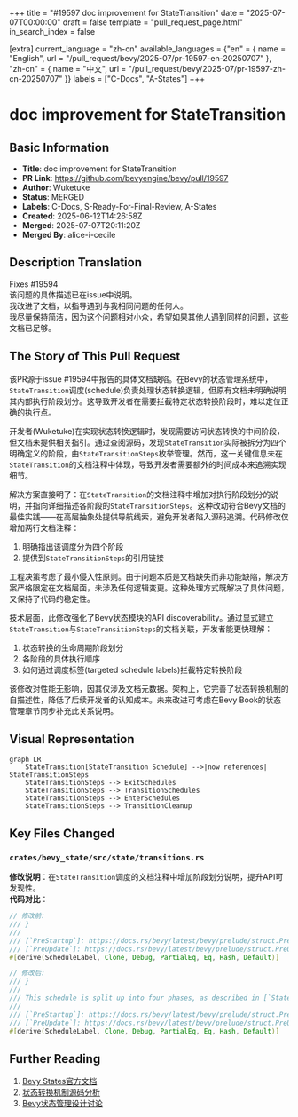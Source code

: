 +++
title = "#19597 doc improvement for StateTransition"
date = "2025-07-07T00:00:00"
draft = false
template = "pull_request_page.html"
in_search_index = false

[extra]
current_language = "zh-cn"
available_languages = {"en" = { name = "English", url = "/pull_request/bevy/2025-07/pr-19597-en-20250707" }, "zh-cn" = { name = "中文", url = "/pull_request/bevy/2025-07/pr-19597-zh-cn-20250707" }}
labels = ["C-Docs", "A-States"]
+++

# doc improvement for StateTransition

## Basic Information
- **Title**: doc improvement for StateTransition
- **PR Link**: https://github.com/bevyengine/bevy/pull/19597
- **Author**: Wuketuke
- **Status**: MERGED
- **Labels**: C-Docs, S-Ready-For-Final-Review, A-States
- **Created**: 2025-06-12T14:26:58Z
- **Merged**: 2025-07-07T20:11:20Z
- **Merged By**: alice-i-cecile

## Description Translation
Fixes #19594  
该问题的具体描述已在issue中说明。  
我改进了文档，以指导遇到与我相同问题的任何人。  
我尽量保持简洁，因为这个问题相对小众，希望如果其他人遇到同样的问题，这些文档已足够。

## The Story of This Pull Request

该PR源于issue #19594中报告的具体文档缺陷。在Bevy的状态管理系统中，`StateTransition`调度(schedule)负责处理状态转换逻辑，但原有文档未明确说明其内部执行阶段划分。这导致开发者在需要拦截特定状态转换阶段时，难以定位正确的执行点。

开发者(Wuketuke)在实现状态转换逻辑时，发现需要访问状态转换的中间阶段，但文档未提供相关指引。通过查阅源码，发现`StateTransition`实际被拆分为四个明确定义的阶段，由`StateTransitionSteps`枚举管理。然而，这一关键信息未在`StateTransition`的文档注释中体现，导致开发者需要额外的时间成本来追溯实现细节。

解决方案直接明了：在`StateTransition`的文档注释中增加对执行阶段划分的说明，并指向详细描述各阶段的`StateTransitionSteps`。这种改动符合Bevy文档的最佳实践——在高层抽象处提供导航线索，避免开发者陷入源码追溯。代码修改仅增加两行文档注释：
1. 明确指出该调度分为四个阶段
2. 提供到`StateTransitionSteps`的引用链接

工程决策考虑了最小侵入性原则。由于问题本质是文档缺失而非功能缺陷，解决方案严格限定在文档层面，未涉及任何逻辑变更。这种处理方式既解决了具体问题，又保持了代码的稳定性。

技术层面，此修改强化了Bevy状态模块的API discoverability。通过显式建立`StateTransition`与`StateTransitionSteps`的文档关联，开发者能更快理解：
1. 状态转换的生命周期阶段划分
2. 各阶段的具体执行顺序
3. 如何通过调度标签(targeted schedule labels)拦截特定转换阶段

该修改对性能无影响，因其仅涉及文档元数据。架构上，它完善了状态转换机制的自描述性，降低了后续开发者的认知成本。未来改进可考虑在Bevy Book的状态管理章节同步补充此关系说明。

## Visual Representation

```mermaid
graph LR
    StateTransition[StateTransition Schedule] -->|now references| StateTransitionSteps
    StateTransitionSteps --> ExitSchedules
    StateTransitionSteps --> TransitionSchedules
    StateTransitionSteps --> EnterSchedules
    StateTransitionSteps --> TransitionCleanup
```

## Key Files Changed

### `crates/bevy_state/src/state/transitions.rs`
**修改说明**：在`StateTransition`调度的文档注释中增加阶段划分说明，提升API可发现性。  
**代码对比**：
```rust
// 修改前:
/// }
///
/// [`PreStartup`]: https://docs.rs/bevy/latest/bevy/prelude/struct.PreStartup.html
/// [`PreUpdate`]: https://docs.rs/bevy/latest/bevy/prelude/struct.PreUpdate.html
#[derive(ScheduleLabel, Clone, Debug, PartialEq, Eq, Hash, Default)]

// 修改后:
/// }
///
/// This schedule is split up into four phases, as described in [`StateTransitionSteps`].
///
/// [`PreStartup`]: https://docs.rs/bevy/latest/bevy/prelude/struct.PreStartup.html
/// [`PreUpdate`]: https://docs.rs/bevy/latest/bevy/prelude/struct.PreUpdate.html
#[derive(ScheduleLabel, Clone, Debug, PartialEq, Eq, Hash, Default)]
```

## Further Reading
1. [Bevy States官方文档](https://docs.rs/bevy/latest/bevy/ecs/schedule/trait.States.html)  
2. [状态转换机制源码分析](https://github.com/bevyengine/bevy/blob/main/crates/bevy_state/src/state/transitions.rs)  
3. [Bevy状态管理设计讨论](https://github.com/bevyengine/bevy/discussions/19594)